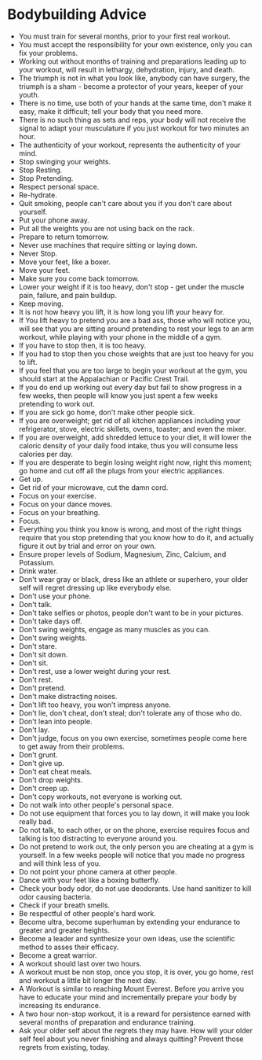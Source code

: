 # Bodybuilding Advice
- You must train for several months, prior to your first real workout.
- You must accept the responsibility for your own existence, only you can fix your problems.
- Working out without months of training and preparations leading up to your workout, will result in lethargy, dehydration, injury, and death.
- The triumph is not in what you look like, anybody can have surgery, the triumph is a sham - become a protector of your years, keeper of your youth.
- There is no time, use both of your hands at the same time, don't make it easy, make it difficult; tell your body that you need more.
- There is no such thing as sets and reps, your body will not receive the signal to adapt your musculature if you just workout for two minutes an hour.
- The authenticity of your workout, represents the authenticity of your mind.
- Stop swinging your weights.
- Stop Resting.
- Stop Pretending.
- Respect personal space.
- Re-hydrate.
- Quit smoking, people can't care about you if you don't care about yourself.
- Put your phone away.
- Put all the weights you are not using back on the rack.
- Prepare to return tomorrow.
- Never use machines that require sitting or laying down.
- Never Stop.
- Move your feet, like a boxer.
- Move your feet.
- Make sure you come back tomorrow.
- Lower your weight if it is too heavy, don't stop - get under the muscle pain, failure, and pain buildup.
- Keep moving.
- It is not how heavy you lift, it is how long you lift your heavy for.
- If You lift heavy to pretend you are a bad ass, those who will notice you, will see that you are sitting around pretending to rest your legs to an arm workout, while playing with your phone in the middle of a gym.
- If you have to stop then, it is too heavy.
- If you had to stop then you chose weights that are just too heavy for you to lift.
- If you feel that you are too large to begin your workout at the gym, you should start at the Appalachian or Pacific Crest Trail.
- If you do end up working out every day but fail to show progress in a few weeks, then people will know you just spent a few weeks pretending to work out.
- If you are sick go home, don't make other people sick.
- If you are overweight; get rid of all kitchen appliances including your refrigerator, stove, electric skillets, ovens, toaster; and even the mixer.
- If you are overweight, add shredded lettuce to your diet, it will lower the caloric density of your daily food intake, thus you will consume less calories per day.
- If you are desperate to begin losing weight right now, right this moment; go home and cut off all the plugs from your electric appliances.
- Get up.
- Get rid of your microwave, cut the damn cord.
- Focus on your exercise.
- Focus on your dance moves.
- Focus on your breathing.
- Focus.
- Everything you think you know is wrong, and most of the right things require that you stop pretending that you know how to do it, and actually figure it out by trial and error on your own.
- Ensure proper levels of Sodium, Magnesium, Zinc, Calcium, and Potassium.
- Drink water.
- Don't wear gray or black, dress like an athlete or superhero, your older self will regret dressing up like everybody else.
- Don't use your phone.
- Don't talk.
- Don't take selfies or photos, people don't want to be in your pictures.
- Don't take days off.
- Don't swing weights, engage as many muscles as you can.
- Don't swing weights.
- Don't stare.
- Don't sit down.
- Don't sit.
- Don't rest, use a lower weight during your rest.
- Don't rest.
- Don't pretend.
- Don't make distracting noises.
- Don't lift too heavy, you won't impress anyone.
- Don't lie, don't cheat, don't steal; don't tolerate any of those who do.
- Don't lean into people.
- Don't lay.
- Don't judge, focus on you own exercise, sometimes people come here to get away from their problems.
- Don't grunt.
- Don't give up.
- Don't eat cheat meals.
- Don't drop weights.
- Don't creep up.
- Don't copy workouts, not everyone is working out.
- Do not walk into other people's personal space.
- Do not use equipment that forces you to lay down, it will make you look really bad.
- Do not talk, to each other, or on the phone, exercise requires focus and talking is too distracting to everyone around you.
- Do not pretend to work out, the only person you are cheating at a gym is yourself. In a few weeks people will notice that you made no progress and will think less of you.
- Do not point your phone camera at other people.
- Dance with your feet like a boxing butterfly.
- Check your body odor, do not use deodorants. Use hand sanitizer to kill odor causing bacteria.
- Check if your breath smells.
- Be respectful of other people's hard work.
- Become ultra, become superhuman by extending your endurance to greater and greater heights.
- Become a leader and synthesize your own ideas, use the scientific method to asses their efficacy.
- Become a great warrior.
- A workout should last over two hours.
- A workout must be non stop, once you stop, it is over, you go home, rest and workout a little bit longer the next day.
- A Workout is similar to reaching Mount Everest. Before you arrive you have to educate your mind and incrementally prepare your body by increasing its endurance.
- A two hour non-stop workout, it is a reward for persistence earned with several months of preparation and endurance training.
- Ask your older self about the regrets they may have.
How will your older self feel about you never finishing and always quitting?
Prevent those regrets from existing, today.
